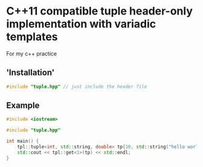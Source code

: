 # C++11 compatible tuple header-only implementation with variadic templates

For my c++ practice

## 'Installation'
```c++
#include "tuple.hpp" // just include the header file
```

## Example
```c++
#include <iostream>

#include "tuple.hpp"

int main() {
    tpl::tuple<int, std::string, double> tp{10, std::string("hello world"), 2.0};
    std::cout << tpl::get<1>(tp) << std::endl;
}
```
